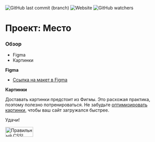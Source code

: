 ![GitHub last commit (branch)](https://img.shields.io/github/last-commit/r0bomur10k/mesto/main) ![Website](https://img.shields.io/website?color=gold&label=r0bomurl10k.github.io%2Fmesto&up_color=gree&up_message=online&url=https%3A%2F%2Fr0bomur10k.github.io%2Fmesto%2F)  ![GitHub watchers](https://img.shields.io/github/watchers/r0bomur10k/mesto?style=social)

# Проект: Место

### Обзор

* Figma
* Картинки

**Figma**

* [Ссылка на макет в Figma](https://www.figma.com/file/2cn9N9jSkmxD84oJik7xL7/JavaScript.-Sprint-4?node-id=0%3A1)

**Картинки**

Доставать картинки предстоит из Фигмы. Это расхожая практика, поэтому полезно потренироваться.
Не забудьте [оптимизировать картинки](https://tinypng.com/), чтобы ваш сайт загружался быстрее.

Удачи!
<p>
    <a href="https://jigsaw.w3.org/css-validator/check/referer">
        <img style="border:0;width:88px;height:31px"
            src="https://jigsaw.w3.org/css-validator/images/vcss-blue"
            alt="Правильный CSS!" />
    </a>
</p>
     
